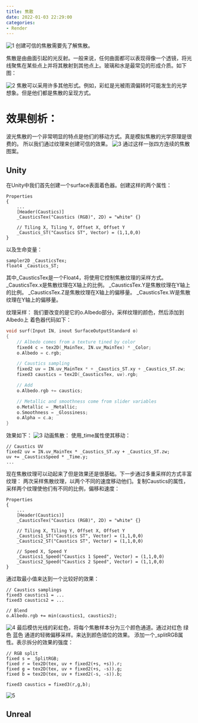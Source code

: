 ```yaml
---
title: 焦散
date: 2022-01-03 22:29:00
categories:
- Render
---
```

![1](/images/Render/Caustics/1.jpg)
创建可信的焦散需要先了解焦散。

焦散是由曲面引起的光反射。一般来说，任何曲面都可以表现得像一个透镜，将光线聚焦在某些点上并将其散射到其他点上。玻璃和水是最常见的形成介质。如下图：

![2](/images/Render/Caustics/2.jpg)
焦散可以采用许多其他形式。例如，彩虹是光被雨滴偏转时可能发生的光学想象。但是他们都是焦散的呈现方式。
# 效果刨析：
波光焦散的一个非常明显的特点是他们的移动方式。真是模拟焦散的光学原理是很费的。
所以我们通过纹理来创建可信的效果。
![3](/images/Render/Caustics/3.png)
通过这样一张四方连续的焦散图案。
## Unity
在Unity中我们首先创建一个surface表面着色器。创建这样的两个属性：
```Shader
Properties
{
    ...
    [Header(Caustics)]
    _CausticsTex("Caustics (RGB)", 2D) = "white" {}

    // Tiling X, Tiling Y, Offset X, Offset Y
    _Caustics_ST("Caustics ST", Vector) = (1,1,0,0)
}
```
以及生命变量：
```
sampler2D _CausticsTex;
float4 _Caustics_ST;
```
其中_CausticsTex是一个Float4，将使用它控制焦散纹理的采样方式。
_CausticsTex.x是焦散纹理在X轴上的比例。
_CausticsTex.Y是焦散纹理在Y轴上的比例。
_CausticsTex.Z是焦散纹理在X轴上的偏移量。
_CausticsTex.W是焦散纹理在Y轴上的偏移量。

纹理采样：
我们要改变的是它的o.Albedo部分。采样纹理的颜色，然后添加到Albedo上
着色器代码如下：
```c
void surf(Input IN, inout SurfaceOutputStandard o)
{
    // Albedo comes from a texture tined by color
    fixed4 c = tex2D(_MainTex, IN.uv_MainTex) * _Color;
    o.Albedo = c.rgb;

    // Caustics sampling
    fixed2 uv = IN.uv_MainTex * + _Caustics_ST.xy + _Caustics_ST.zw;
    fixed3 caustics = tex2D(_CausticsTex, uv).rgb;

    // Add
    o.Albedo.rgb += caustics;

    // Metallic and smoothness come from slider variables
    o.Metallic = _Metallic;
    o.Smoothness = _Glossiness;
    o.Alpha = c.a;
}
```
效果如下：
![3](/images/Render/Caustics/3.jpg)
动画焦散：
使用_time属性使其移动：
```
// Caustics UV
fixed2 uv = IN.uv_MainTex * _Caustics_ST.xy + _Caustics_ST.zw;
uv += _CausticsSpeed * _Time.y;
...
```
现在焦散纹理可以动起来了但是效果还是很基础。下一步通过多重采样的方式丰富纹理：
两次采样焦散纹理，以两个不同的速度移动他们。复制Caustics的属性，采样两个纹理使他们有不同的比例，偏移和速度：
```
Properties
{
    ...
    [Header(Caustics)]
    _CausticsTex("Caustics (RGB)", 2D) = "white" {}

    // Tiling X, Tiling Y, Offset X, Offset Y
    _Caustics1_ST("Caustics ST", Vector) = (1,1,0,0)
    _Caustics2_ST("Caustics ST", Vector) = (1,1,0,0)

    // Speed X, Speed Y
    _Caustics1_Speed("Caustics 1 Speed", Vector) = (1,1,0,0)
    _Caustics2_Speed("Caustics 2 Speed", Vector) = (1,1,0,0)
}
```
通过取最小值来达到一个比较好的效果：
```
// Caustics samplings
fixed3 caustics1 = ...
fixed3 caustics2 = ...

// Blend
o.Albedo.rgb += min(caustics1, caustics2);
```
![4](/images/Render/Caustics/4.jpg)
最后模仿光线的彩虹色，将每个焦散样本分为三个颜色通道。通过对红色 绿色 蓝色 通道的轻微偏移采样。来达到颜色错位的效果。
添加一个_splitRGB属性。表示拆分的效果的强度：
```
// RGB split
fixed s = _SplitRGB;
fixed r = tex2D(tex, uv + fixed2(+s, +s)).r;
fixed g = tex2D(tex, uv + fixed2(+s, -s)).g;
fixed b = tex2D(tex, uv + fixed2(-s, -s)).b;

fixed3 caustics = fixed3(r,g,b);
```
![5](/images/Render/Caustics/5.jpg)
## Unreal